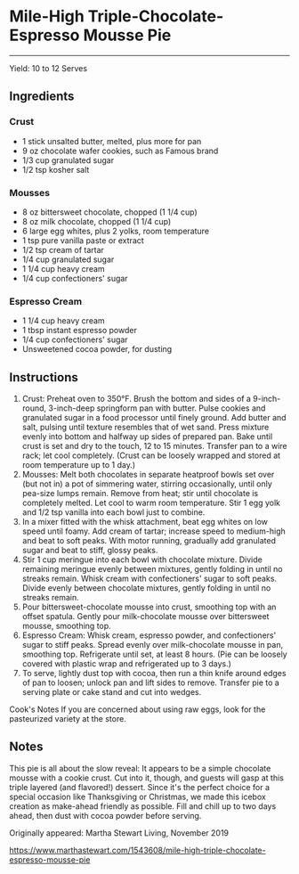 # Mile-High Triple-Chocolate-Espresso Mousse Pie
---
Yield: 10 to 12 Serves

## Ingredients
### Crust
- 1 stick unsalted butter, melted, plus more for pan
- 9 oz chocolate wafer cookies, such as Famous brand
- 1/3 cup granulated sugar
- 1/2 tsp kosher salt

### Mousses
- 8 oz bittersweet chocolate, chopped (1 1/4 cup)
- 8 oz milk chocolate, chopped (1 1/4 cup)
- 6 large egg whites, plus 2 yolks, room temperature
- 1 tsp pure vanilla paste or extract
- 1/2 tsp cream of tartar
- 1/4 cup granulated sugar
- 1 1/4 cup heavy cream
- 1/4 cup confectioners' sugar

### Espresso Cream
- 1 1/4 cup heavy cream
- 1 tbsp instant espresso powder
- 1/4 cup confectioners' sugar
- Unsweetened cocoa powder, for dusting

## Instructions
1. Crust: Preheat oven to 350°F. Brush the bottom and sides of a 9-inch-round, 3-inch-deep springform pan with butter. Pulse cookies and granulated sugar in a food processor until finely ground. Add butter and salt, pulsing until texture resembles that of wet sand. Press mixture evenly into bottom and halfway up sides of prepared pan. Bake until crust is set and dry to the touch, 12 to 15 minutes. Transfer pan to a wire rack; let cool completely. (Crust can be loosely wrapped and stored at room temperature up to 1 day.)
2. Mousses: Melt both chocolates in separate heatproof bowls set over (but not in) a pot of simmering water, stirring occasionally, until only pea-size lumps remain. Remove from heat; stir until chocolate is completely melted. Let cool to warm room temperature. Stir 1 egg yolk and 1/2 tsp vanilla into each bowl just to combine.
3. In a mixer fitted with the whisk attachment, beat egg whites on low speed until foamy. Add cream of tartar; increase speed to medium-high and beat to soft peaks. With motor running, gradually add granulated sugar and beat to stiff, glossy peaks.
4. Stir 1 cup meringue into each bowl with chocolate mixture. Divide remaining meringue evenly between mixtures, gently folding in until no streaks remain. Whisk cream with confectioners' sugar to soft peaks. Divide evenly between chocolate mixtures, gently folding in until no streaks remain.
5. Pour bittersweet-chocolate mousse into crust, smoothing top with an offset spatula. Gently pour milk-chocolate mousse over bittersweet mousse, smoothing top.
6. Espresso Cream: Whisk cream, espresso powder, and confectioners' sugar to stiff peaks. Spread evenly over milk-chocolate mousse in pan, smoothing top. Refrigerate until set, at least 8 hours. (Pie can be loosely covered with plastic wrap and refrigerated up to 3 days.)
7. To serve, lightly dust top with cocoa, then run a thin knife around edges of pan to loosen; unlock pan and lift sides to remove. Transfer pie to a serving plate or cake stand and cut into wedges.

Cook's Notes
If you are concerned about using raw eggs, look for the pasteurized variety at the store.

## Notes

This pie is all about the slow reveal: It appears to be a simple chocolate mousse with a cookie crust. Cut into it, though, and guests will gasp at this triple layered (and flavored!) dessert. Since it's the perfect choice for a special occasion like Thanksgiving or Christmas, we made this icebox creation as make-ahead friendly as possible. Fill and chill up to two days ahead, then dust with cocoa powder before serving.

Originally appeared: Martha Stewart Living, November 2019

https://www.marthastewart.com/1543608/mile-high-triple-chocolate-espresso-mousse-pie
